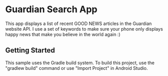 Guardian Search App
===================================

This app displays a list of recent GOOD NEWS articles in the Guardian website API. I use a set of keywords to make sure your phone only displays happy news that make you believe in the world again :)

Getting Started
---------------

This sample uses the Gradle build system. To build this project, use the
"gradlew build" command or use "Import Project" in Android Studio.
